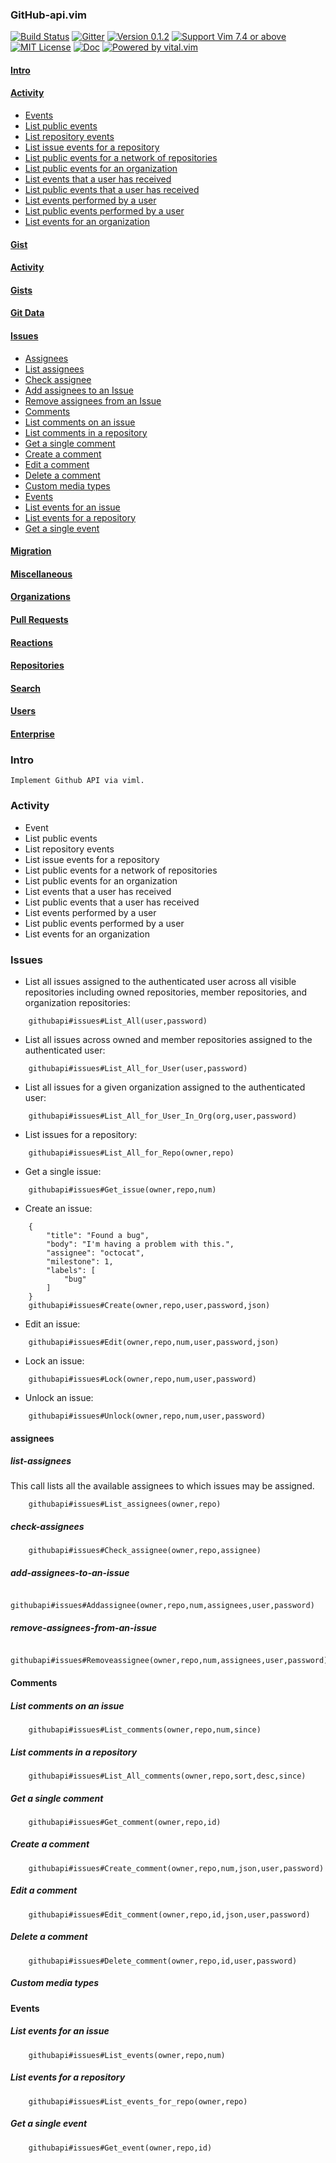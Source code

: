 ### GitHub-api.vim
[![Build Status](https://travis-ci.org/wsdjeg/GitHub-api.vim.svg?branch=master)](https://travis-ci.org/wsdjeg/GitHub-api.vim)
[![Gitter](https://badges.gitter.im/wsdjeg/GitHub-api.vim.svg)](https://gitter.im/wsdjeg/GitHub-api.vim?utm_source=badge&utm_medium=badge&utm_campaign=pr-badge)
[![Version 0.1.2](https://img.shields.io/badge/version-0.1.1-yellow.svg?style=flat-square)](https://github.com/wsdjeg/GitHub-api.vim/releases)
[![Support Vim 7.4 or above](https://img.shields.io/badge/support-%20Vim%207.4%20or%20above-yellowgreen.svg?style=flat-square)](https://github.com/vim/vim-win32-installer)
[![MIT License](https://img.shields.io/badge/license-MIT-blue.svg?style=flat-square)](LICENSE)
[![Doc](https://img.shields.io/badge/doc-%3Ah%20githubapi-orange.svg?style=flat-square)](doc/githubapi.txt)
[![Powered by vital.vim](https://img.shields.io/badge/powered%20by-vital.vim-80273f.svg?style=flat-square)](https://github.com/vim-jp/vital.vim)
#### [Intro](#intro-1)
#### [Activity](#activity-2)
- [Events](#events)
 - [List public events](#List-public-events)
 - [List repository events](#List-repository-events)
 - [List issue events for a repository](#List-issue-events-for-a-repository)
 - [List public events for a network of repositories](#List-public-events-for-a-network-of-repositories)
 - [List public events for an organization](#List-public-events-for-an-organization)
 - [List events that a user has received](#List-events-that-a-user-has-received)
 - [List public events that a user has received](#List-public-events-that-a-user-has-received)
 - [List events performed by a user](#List-events-performed-by-a-user)
 - [List public events performed by a user](#List-public-events-performed-by-a-user)
 - [List events for an organization](#List-events-for-an-organization)
#### [Gist](#gist-3)
#### [Activity](#activity-4)
#### [Gists](#gists-5)
#### [Git Data](#git_date-6)
#### [Issues](#issues-7)
- [Assignees](#assignees)
 - [List assignees](#list-assignees)
 - [Check assignee](#check-assignees)
 - [Add assignees to an Issue](#add-assignees-to-an-issue)
 - [Remove assignees from an Issue](#remove-assignees-from-an-issue)
- [Comments](#comments)
 - [List comments on an issue](#list-comments-on-an-issue)
 - [List comments in a repository](#list-comments-in-a-repository)
 - [Get a single comment](#get-a-single-comment)
 - [Create a comment](#create-a-comment)
 - [Edit a comment](#edit-a-comment)
 - [Delete a comment](#delete-a-comment)
 - [Custom media types](#custom-media-types)
- [Events](#events)
 - [List events for an issue](#List-events-for-an-issue)
 - [List events for a repository](#List-events-for-a-repository)
 - [Get a single event](#Get-a-single-event)


#### [Migration](#migration-8)
#### [Miscellaneous](#miscellaneous-9)
#### [Organizations](#organizations-10)
#### [Pull Requests](#pull_requests-11)
#### [Reactions](#reactions-12)
#### [Repositories](#repositories-13)
#### [Search](#search-14)
#### [Users](#users-15)
#### [Enterprise](#enterprise-16)

### Intro
    Implement Github API via viml.
### Activity
- Event
 - List public events
 - List repository events
 - List issue events for a repository
 - List public events for a network of repositories
 - List public events for an organization
 - List events that a user has received
 - List public events that a user has received
 - List events performed by a user
 - List public events performed by a user
 - List events for an organization

### Issues
- List all issues assigned to the authenticated user across all
visible repositories including owned repositories, member
repositories, and organization repositories:
```
    githubapi#issues#List_All(user,password)
```
- List all issues across owned and member repositories assigned
to the authenticated user:
```
    githubapi#issues#List_All_for_User(user,password)
```
- List all issues for a given organization assigned to the
authenticated user:
```
    githubapi#issues#List_All_for_User_In_Org(org,user,password)
```
- List issues for a repository:
```
    githubapi#issues#List_All_for_Repo(owner,repo)
```
- Get a single issue:
```
    githubapi#issues#Get_issue(owner,repo,num)
```
- Create an issue:
```
    {
        "title": "Found a bug",
        "body": "I'm having a problem with this.",
        "assignee": "octocat",
        "milestone": 1,
        "labels": [
            "bug"
        ]
    }
    githubapi#issues#Create(owner,repo,user,password,json)
```
- Edit an issue:
```
    githubapi#issues#Edit(owner,repo,num,user,password,json)
```
- Lock an issue:
```
    githubapi#issues#Lock(owner,repo,num,user,password)
```
- Unlock an issue:
```
    githubapi#issues#Unlock(owner,repo,num,user,password)
```
#### assignees
##### list-assignees
This call lists all the available assignees to which issues may be assigned.
```
    githubapi#issues#List_assignees(owner,repo)
```
##### check-assignees
```
    githubapi#issues#Check_assignee(owner,repo,assignee)
```
##### add-assignees-to-an-issue
```
    githubapi#issues#Addassignee(owner,repo,num,assignees,user,password)
```
##### remove-assignees-from-an-issue
```
    githubapi#issues#Removeassignee(owner,repo,num,assignees,user,password)
```
#### Comments
##### List comments on an issue
```
    githubapi#issues#List_comments(owner,repo,num,since)
```
##### List comments in a repository
```
    githubapi#issues#List_All_comments(owner,repo,sort,desc,since)
```
##### Get a single comment
```
    githubapi#issues#Get_comment(owner,repo,id)
```
##### Create a comment
```
    githubapi#issues#Create_comment(owner,repo,num,json,user,password)
```
##### Edit a comment
```
    githubapi#issues#Edit_comment(owner,repo,id,json,user,password)
```
##### Delete a comment
```
    githubapi#issues#Delete_comment(owner,repo,id,user,password)
```
##### Custom media types
#### Events
##### List events for an issue
```
    githubapi#issues#List_events(owner,repo,num)
```
##### List events for a repository
```
    githubapi#issues#List_events_for_repo(owner,repo)
```
##### Get a single event
```
    githubapi#issues#Get_event(owner,repo,id)
```
